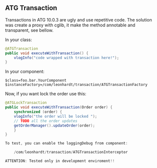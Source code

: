 ATG Transaction
----------
Transactions in ATG 10.0.3 are ugly and use repetitive code. The solution was create a proxy with cglib, it make the method annotable and transparent, see bellow.

In your class:
```java
@ATGTransaction
public void executeWithTransaction() {
	vlogInfo("code wrapped with transaction here!");
}
```
In your component:

	$class=foo.bar.YourComponent
	$instanceFactory=/com/leonhardt/transaction/ATGTransactionFactory


Now, if you want lock the order use this:

```java
@ATGLockTransaction
public void executeWithTransaction(Order order) {
    synchronized (order) {
	vlogInfo("the order will be locked ");
	// TODO all the order updates
	getOrderManager().updateOrder(order);
    }
}

To test, you can enable the loggingDebug from component:

	/com/leonhardt/transaction/ATGTransactionInterceptor

ATTENTION: Tested only in development enviroment!!
